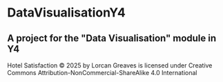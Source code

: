 # DataVisualisationY4
## A project for the "Data Visualisation" module in Y4
Hotel Satisfaction © 2025 by Lorcan Greaves is licensed under Creative Commons Attribution-NonCommercial-ShareAlike 4.0 International 
